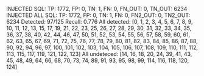 INJECTED SQL: TP: 1772, FP: 0, TN: 1, FN: 0, FN_OUT: 0, TN_OUT: 6234
INJECTED ALL SQL: TP: 1772, FP: 0, TN: 1, FN: 0, FN2_OUT: 0, TN2_OUT: 6234
Detected: 97/125
Recall: 0.776
All detected: [0, 1, 2, 3, 4, 5, 6, 7, 8, 9, 10, 11, 12, 13, 15, 17, 19, 21, 22, 23, 25, 26, 27, 28, 29, 30, 31, 32, 33, 34, 35, 36, 37, 38, 40, 42, 44, 46, 47, 50, 51, 52, 53, 54, 55, 56, 57, 58, 59, 60, 61, 62, 63, 65, 67, 69, 71, 72, 75, 76, 77, 78, 79, 80, 81, 82, 83, 84, 85, 86, 87, 88, 90, 92, 94, 96, 97, 100, 101, 102, 103, 104, 105, 106, 107, 108, 109, 110, 111, 112, 113, 115, 117, 119, 121, 122, 123]
All undeteced: [14, 16, 18, 20, 24, 39, 41, 43, 45, 48, 49, 64, 66, 68, 70, 73, 74, 89, 91, 93, 95, 98, 99, 114, 116, 118, 120, 124]
